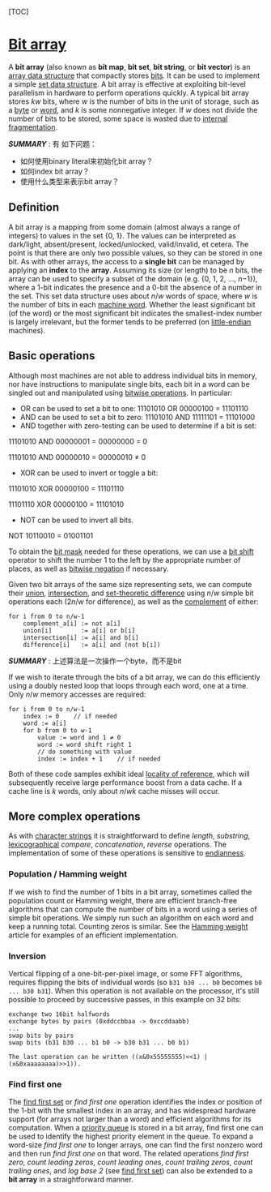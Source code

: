 [TOC]



# [Bit array](https://en.wikipedia.org/wiki/Bit_array)

A **bit array** (also known as **bit map**, **bit set**, **bit string**, or **bit vector**) is an [array data structure](https://en.wikipedia.org/wiki/Array_data_structure) that compactly stores [bits](https://en.wikipedia.org/wiki/Bit). It can be used to implement a simple [set data structure](https://en.wikipedia.org/wiki/Set_data_structure). A bit array is effective at exploiting bit-level parallelism in hardware to perform operations quickly. A typical bit array stores *kw* bits, where *w* is the number of bits in the unit of storage, such as a [byte](https://en.wikipedia.org/wiki/Byte) or [word](https://en.wikipedia.org/wiki/Word_(computer_architecture)), and *k* is some nonnegative integer. If *w* does not divide the number of bits to be stored, some space is wasted due to [internal fragmentation](https://en.wikipedia.org/wiki/Fragmentation_(computing)).

***SUMMARY*** : 有 如下问题：

- 如何使用binary literal来初始化bit array？
- 如何index bit array？
- 使用什么类型来表示bit array？

## Definition

A bit array is a mapping from some domain (almost always a range of integers) to values in the set {0, 1}. The values can be interpreted as dark/light, absent/present, locked/unlocked, valid/invalid, et cetera. The point is that there are only two possible values, so they can be stored in one bit. As with other arrays, the access to a **single bit** can be managed by applying an **index** to the **array**. Assuming its size (or length) to be *n* bits, the array can be used to specify a subset of the domain (e.g. {0, 1, 2, ..., *n*−1}), where a 1-bit indicates the presence and a 0-bit the absence of a number in the set. This set data structure uses about *n*/*w* words of space, where *w* is the number of bits in each [machine word](https://en.wikipedia.org/wiki/Word_(computer_architecture)). Whether the least significant bit (of the word) or the most significant bit indicates the smallest-index number is largely irrelevant, but the former tends to be preferred (on [little-endian](https://en.wikipedia.org/wiki/Endianness) machines).

## Basic operations

Although most machines are not able to address individual bits in memory, nor have instructions to manipulate single bits, each bit in a word can be singled out and manipulated using [bitwise operations](https://en.wikipedia.org/wiki/Bitwise_operation). In particular:

- OR can be used to set a bit to one: 11101010 OR 00000100 = 11101110
- AND can be used to set a bit to zero: 11101010 AND 11111101 = 11101000
- AND together with zero-testing can be used to determine if a bit is set:

11101010 AND 00000001 = 00000000 = 0

11101010 AND 00000010 = 00000010 ≠ 0

- XOR can be used to invert or toggle a bit:

11101010 XOR 00000100 = 11101110

11101110 XOR 00000100 = 11101010

- NOT can be used to invert all bits.

NOT 10110010 = 01001101

To obtain the [bit mask](https://en.wikipedia.org/wiki/Mask_(computing)) needed for these operations, we can use a [bit shift](https://en.wikipedia.org/wiki/Bitwise_operation#Bit_shifts) operator to shift the number 1 to the left by the appropriate number of places, as well as [bitwise negation](https://en.wikipedia.org/wiki/Bitwise_negation) if necessary.

Given two bit arrays of the same size representing sets, we can compute their [union](https://en.wikipedia.org/wiki/Union_(set_theory)), [intersection](https://en.wikipedia.org/wiki/Intersection_(set_theory)), and [set-theoretic difference](https://en.wikipedia.org/wiki/Complement_(set_theory)) using *n*/*w* simple bit operations each (2*n*/*w* for difference), as well as the [complement](https://en.wikipedia.org/wiki/Signed_number_representations#Ones'_complement) of either:

```
for i from 0 to n/w-1
    complement_a[i] := not a[i]
    union[i]        := a[i] or b[i]
    intersection[i] := a[i] and b[i]
    difference[i]   := a[i] and (not b[i])
```

***SUMMARY*** : 上述算法是一次操作一个byte，而不是bit

If we wish to iterate through the bits of a bit array, we can do this efficiently using a doubly nested loop that loops through each word, one at a time. Only *n*/*w* memory accesses are required:

```
for i from 0 to n/w-1
    index := 0    // if needed
    word := a[i]
    for b from 0 to w-1
        value := word and 1 ≠ 0
        word := word shift right 1
        // do something with value
        index := index + 1    // if needed
```

Both of these code samples exhibit ideal [locality of reference](https://en.wikipedia.org/wiki/Locality_of_reference), which will subsequently receive large performance boost from a data cache. If a cache line is *k* words, only about *n*/*wk* cache misses will occur.



## More complex operations

As with [character strings](https://en.wikipedia.org/wiki/String_(computer_science)) it is straightforward to define *length*, *substring*, [lexicographical](https://en.wikipedia.org/wiki/Lexicographical_order) *compare*, *concatenation*, *reverse* operations. The implementation of some of these operations is sensitive to [endianness](https://en.wikipedia.org/wiki/Endianness).

### Population / Hamming weight

If we wish to find the number of 1 bits in a bit array, sometimes called the population count or Hamming weight, there are efficient branch-free algorithms that can compute the number of bits in a word using a series of simple bit operations. We simply run such an algorithm on each word and keep a running total. Counting zeros is similar. See the [Hamming weight](https://en.wikipedia.org/wiki/Hamming_weight) article for examples of an efficient implementation.

### Inversion

Vertical flipping of a one-bit-per-pixel image, or some FFT algorithms, requires flipping the bits of individual words (so `b31 b30 ... b0` becomes `b0 ... b30 b31`). When this operation is not available on the processor, it's still possible to proceed by successive passes, in this example on 32 bits:

```
exchange two 16bit halfwords
exchange bytes by pairs (0xddccbbaa -> 0xccddaabb)
...
swap bits by pairs
swap bits (b31 b30 ... b1 b0 -> b30 b31 ... b0 b1)

The last operation can be written ((x&0x55555555)<<1) | (x&0xaaaaaaaa)>>1)).
```

### Find first one

The [find first set](https://en.wikipedia.org/wiki/Find_first_set) or *find first one* operation identifies the index or position of the 1-bit with the smallest index in an array, and has widespread hardware support (for arrays not larger than a word) and efficient algorithms for its computation. When a [priority queue](https://en.wikipedia.org/wiki/Priority_queue) is stored in a bit array, find first one can be used to identify the highest priority element in the queue. To expand a word-size *find first one* to longer arrays, one can find the first nonzero word and then run *find first one* on that word. The related operations *find first zero*, *count leading zeros*, *count leading ones*, *count trailing zeros*, *count trailing ones*, and *log base 2* (see [find first set](https://en.wikipedia.org/wiki/Find_first_set)) can also be extended to a **bit array** in a straightforward manner.


